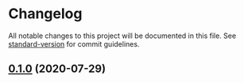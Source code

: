 # Changelog

All notable changes to this project will be documented in this file. See [standard-version](https://github.com/conventional-changelog/standard-version) for commit guidelines.

## [0.1.0](https://github.com/osrf/romi-js-rclnodejs-transport/compare/v0.0.2-alpha.4...v0.1.0) (2020-07-29)
